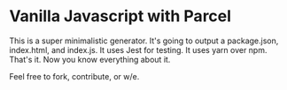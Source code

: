 # Vanilla Javascript with Parcel

This is a super minimalistic generator. It's going to output a package.json,
index.html, and index.js. It uses Jest for testing. It uses yarn over npm. That's it. 
Now you know everything about it.

Feel free to fork, contribute, or w/e.
